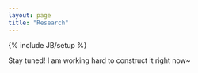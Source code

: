 ```yaml
---
layout: page
title: "Research"
---
```


{% include JB/setup %}


Stay tuned! I am working hard to construct it right now~ 
